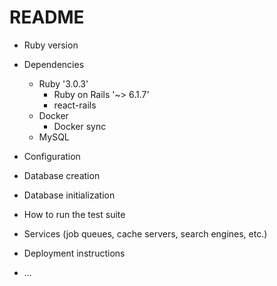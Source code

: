 # README

* Ruby version

* Dependencies
  - Ruby '3.0.3'
    - Ruby on Rails '~> 6.1.7'
    - react-rails
  - Docker
    - Docker sync
  - MySQL

* Configuration

* Database creation

* Database initialization

* How to run the test suite

* Services (job queues, cache servers, search engines, etc.)

* Deployment instructions

* ...
